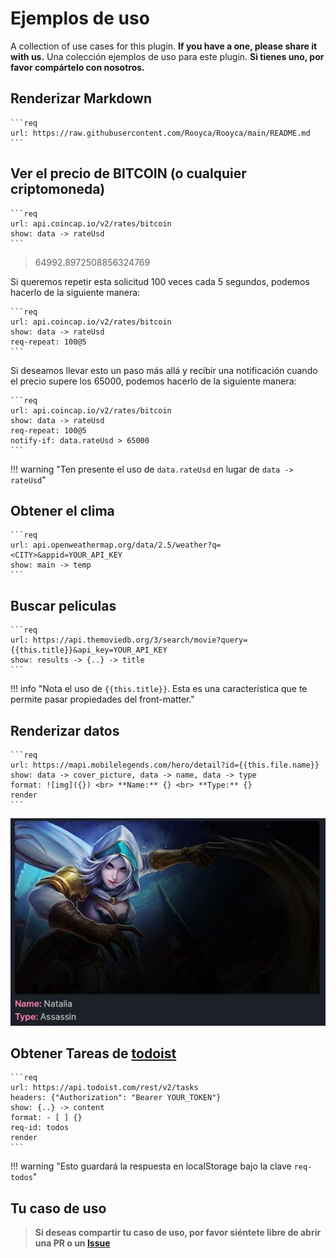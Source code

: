 # Ejemplos de uso

A collection of use cases for this plugin. **If you have a one, please share it with us.**
Una colección ejemplos de uso para este plugin. **Si tienes uno, por favor compártelo con nosotros.**


## Renderizar Markdown

~~~makdown
```req
url: https://raw.githubusercontent.com/Rooyca/Rooyca/main/README.md
```
~~~

## Ver el precio de BITCOIN (o cualquier criptomoneda)

~~~makdown
```req 
url: api.coincap.io/v2/rates/bitcoin
show: data -> rateUsd
```
~~~

> 64992.8972508856324769

Si queremos repetir esta solicitud 100 veces cada 5 segundos, podemos hacerlo de la siguiente manera:

~~~makdown
```req 
url: api.coincap.io/v2/rates/bitcoin
show: data -> rateUsd
req-repeat: 100@5
```
~~~

Si deseamos llevar esto un paso más allá y recibir una notificación cuando el precio supere los 65000, podemos hacerlo de la siguiente manera:

~~~makdown
```req 
url: api.coincap.io/v2/rates/bitcoin
show: data -> rateUsd
req-repeat: 100@5
notify-if: data.rateUsd > 65000
```
~~~

!!! warning "Ten presente el uso de `data.rateUsd` en lugar de `data -> rateUsd`"

## Obtener el clima

~~~makdown
```req
url: api.openweathermap.org/data/2.5/weather?q=<CITY>&appid=YOUR_API_KEY
show: main -> temp
```
~~~

## Buscar peliculas

~~~makdown
```req
url: https://api.themoviedb.org/3/search/movie?query={{this.title}}&api_key=YOUR_API_KEY
show: results -> {..} -> title
```
~~~

!!! info "Nota el uso de `{{this.title}}`. Esta es una característica que te permite pasar propiedades del front-matter."

## Renderizar datos

~~~makdown
```req
url: https://mapi.mobilelegends.com/hero/detail?id={{this.file.name}}
show: data -> cover_picture, data -> name, data -> type
format: ![img]({}) <br> **Name:** {} <br> **Type:** {}
render
```
~~~

![data-rendering](./data-rendering.jpg)

## Obtener Tareas de [todoist](https://todoist.com/)

~~~makdown
```req
url: https://api.todoist.com/rest/v2/tasks
headers: {"Authorization": "Bearer YOUR_TOKEN"}
show: {..} -> content
format: - [ ] {}
req-id: todos
render
```
~~~

!!! warning "Esto guardará la respuesta en localStorage bajo la clave `req-todos`"

## Tu caso de uso

> **Si deseas compartir tu caso de uso, por favor siéntete libre de abrir una PR o un [Issue](https://github.com/Rooyca/obsidian-api-request/issues/new/choose)**